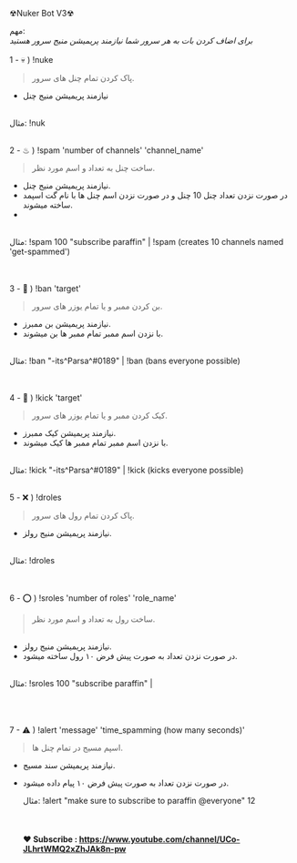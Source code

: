 ☢Nuker Bot V3☢

مهم:
<br>
*برای اضاف کردن بات به هر سرور شما نیازمند پریمیشن منیج سرور هستید*
<br><br>
1 - 💀 ) !nuke 
> پاک کردن تمام چنل های سرور.
- نیازمند پریمیشن منیج چنل
<br>
	مثال:
!nuk
<br><br>

2 - ♨ ) !spam 'number of channels' 'channel_name'<br>
> ساخت چنل به تعداد و اسم مورد نظر.<br>
- نیازمند پریمیشن منیج چنل.<br>
- در صورت نزدن تعداد چنل 10 چنل و در صورت نزدن اسم چنل ها با نام گت اسپمد ساخته میشوند.<br>
- 
<br>
	مثال:
!spam 100 "subscribe paraffin" | 
!spam (creates 10 channels named 'get-spammed')

<br><br>
3 - 🛑 ) !ban 'target'<br>
> بن کردن ممبر و یا تمام یوزر های سرور.<br>
- نیازمند پریمیشن بن ممبرز.<br>
- با نزدن اسم ممبر تمام ممبر ها بن میشوند.<br>

<br>
	مثال:
!ban "-its^Parsa^#0189" | 
!ban (bans everyone possible)

<br><br>
4 - 📛 ) !kick 'target'<br>
> کیک کردن ممبر  و یا تمام یوزر های سرور.<br>
- نیازمند پریمیشن کیک ممبرز.<br>
- با نزدن اسم ممبر تمام ممبر ها کیک میشوند.<br>
<br>
	مثال:
!kick "-its^Parsa^#0189" | 
!kick (kicks everyone possible)
<br><br>

5 - ❌ ) !droles
> پاک کردن تمام رول های سرور.<br>
- نیازمند پریمیشن منیج رولز.<br>

<br>
	مثال:
!droles

<br><br>
6 - ⭕ ) !sroles 'number of roles' 'role_name'<br>
> ساخت رول به تعداد و اسم مورد نظر.<br><br>
- نیازمند پریمیشن منیج رولز.<br>
- در صورت نزدن تعداد به صورت پیش فرض ۱۰ رول ساخته میشود.<br>
<br>
	مثال:
!sroles 100 "subscribe paraffin" |
<br><br><br><br>

7 - ⚠ ) !alert 'message' 'time_spamming (how many seconds)'<br>
> اسپم مسیج در تمام چنل ها.<br>
- نیازمند پریمیشن سند مسیج.<br>
- در صورت نزدن تعداد به صورت پیش فرض ۱۰ پیام داده میشود.<br>

	مثال:
!alert "make sure to subscribe to paraffin @everyone" 12 
<br><br><br><br>
**❤ Subscribe : https://www.youtube.com/channel/UCo-JLhrtWMQ2xZhJAk8n-pw**


